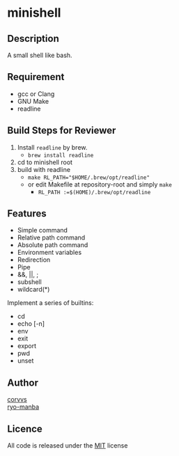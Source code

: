 # minishell

## Description
A small shell like bash.

## Requirement

- gcc or Clang
- GNU Make
- readline

## Build Steps for Reviewer

1. Install `readline` by brew.
	- `brew install readline`
2. cd to minishell root
3. build with readline
	- `make RL_PATH="$HOME/.brew/opt/readline"`
	- or edit Makefile at repository-root and simply `make`
		- `RL_PATH :=$(HOME)/.brew/opt/readline`


## Features
- Simple command
- Relative path command
- Absolute path command
- Environment variables
- Redirection
- Pipe
- &&, ||, ;
- subshell
- wildcard(*)

Implement a series of builtins: 
- cd
- echo [-n]
- env
- exit
- export
- pwd
- unset


## Author

[corvvs](https://github.com/corvvs)<br>
[ryo-manba](https://twitter.com/ryo_manba)

## Licence

All code is released under the [MIT](https://github.com/ryo-manba/minishell/blob/main/LICENSE) license
